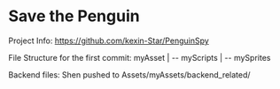 # Save the Penguin

Project Info: https://github.com/kexin-Star/PenguinSpy

File Structure for the first commit:
myAsset | -- myScripts
        | -- mySprites
        
Backend files: Shen pushed to Assets/myAssets/backend_related/
